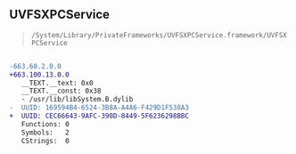 ## UVFSXPCService

> `/System/Library/PrivateFrameworks/UVFSXPCService.framework/UVFSXPCService`

```diff

-663.60.2.0.0
+663.100.13.0.0
   __TEXT.__text: 0x0
   __TEXT.__const: 0x38
   - /usr/lib/libSystem.B.dylib
-  UUID: 169594B4-6524-3B8A-A4A6-F429D1F538A3
+  UUID: CEC66643-9AFC-390D-8449-5F6236298BBC
   Functions: 0
   Symbols:   2
   CStrings:  0

```
